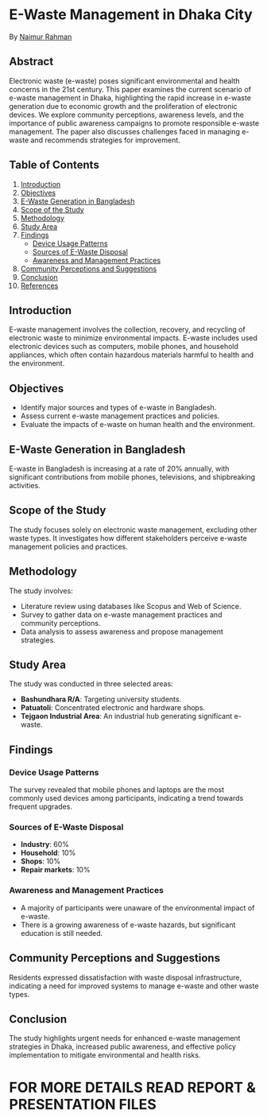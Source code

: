 # E-Waste Management in Dhaka City
By [Naimur Rahman](https://github.com/nayeem-rafi)

## Abstract
Electronic waste (e-waste) poses significant environmental and health concerns in the 21st century. This paper examines the current scenario of e-waste management in Dhaka, highlighting the rapid increase in e-waste generation due to economic growth and the proliferation of electronic devices. We explore community perceptions, awareness levels, and the importance of public awareness campaigns to promote responsible e-waste management. The paper also discusses challenges faced in managing e-waste and recommends strategies for improvement.

## Table of Contents
1. [Introduction](#introduction)
2. [Objectives](#objectives)
3. [E-Waste Generation in Bangladesh](#e-waste-generation-in-bangladesh)
4. [Scope of the Study](#scope-of-the-study)
5. [Methodology](#methodology)
6. [Study Area](#study-area)
7. [Findings](#findings)
    - [Device Usage Patterns](#device-usage-patterns)
    - [Sources of E-Waste Disposal](#sources-of-e-waste-disposal)
    - [Awareness and Management Practices](#awareness-and-management-practices)
8. [Community Perceptions and Suggestions](#community-perceptions-and-suggestions)
9. [Conclusion](#conclusion)
10. [References](#references)

## Introduction
E-waste management involves the collection, recovery, and recycling of electronic waste to minimize environmental impacts. E-waste includes used electronic devices such as computers, mobile phones, and household appliances, which often contain hazardous materials harmful to health and the environment.

## Objectives
- Identify major sources and types of e-waste in Bangladesh.
- Assess current e-waste management practices and policies.
- Evaluate the impacts of e-waste on human health and the environment.

## E-Waste Generation in Bangladesh
E-waste in Bangladesh is increasing at a rate of 20% annually, with significant contributions from mobile phones, televisions, and shipbreaking activities. 

## Scope of the Study
The study focuses solely on electronic waste management, excluding other waste types. It investigates how different stakeholders perceive e-waste management policies and practices.

## Methodology
The study involves:
- Literature review using databases like Scopus and Web of Science.
- Survey to gather data on e-waste management practices and community perceptions.
- Data analysis to assess awareness and propose management strategies.

## Study Area
The study was conducted in three selected areas:
- **Bashundhara R/A**: Targeting university students.
- **Patuatoli**: Concentrated electronic and hardware shops.
- **Tejgaon Industrial Area**: An industrial hub generating significant e-waste.

## Findings

### Device Usage Patterns
The survey revealed that mobile phones and laptops are the most commonly used devices among participants, indicating a trend towards frequent upgrades.

### Sources of E-Waste Disposal
- **Industry**: 60%
- **Household**: 10%
- **Shops**: 10%
- **Repair markets**: 10%

### Awareness and Management Practices
- A majority of participants were unaware of the environmental impact of e-waste.
- There is a growing awareness of e-waste hazards, but significant education is still needed.

## Community Perceptions and Suggestions
Residents expressed dissatisfaction with waste disposal infrastructure, indicating a need for improved systems to manage e-waste and other waste types.

## Conclusion
The study highlights urgent needs for enhanced e-waste management strategies in Dhaka, increased public awareness, and effective policy implementation to mitigate environmental and health risks.

# FOR MORE DETAILS READ REPORT & PRESENTATION FILES